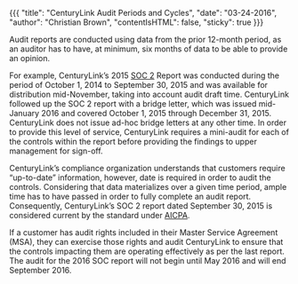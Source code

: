 {{{
  "title": "CenturyLink Audit Periods and Cycles",
  "date": "03-24-2016",
  "author": "Christian Brown",
  "contentIsHTML": false,
  "sticky": true
}}}

Audit reports are conducted using data from the prior 12-month period, as an auditor has to have, at minimum, six months of data to be able to provide an opinion.

For example, CenturyLink’s 2015 [SOC 2](https://www.ctl.io/compliance/soc-2/) Report was conducted during the period of October 1, 2014 to September 30, 2015 and was available for distribution mid-November, taking into account audit draft time. CenturyLink followed up the SOC 2 report with a bridge letter, which was issued mid-January 2016 and covered October 1, 2015 through December 31, 2015. CenturyLink does not issue ad-hoc bridge letters at any other time. In order to provide this level of service, CenturyLink requires a mini-audit for each of the controls within the report before providing the findings to upper management for sign-off.

CenturyLink’s compliance organization understands that customers require “up-to-date” information, however, date is required in order to audit the controls. Considering that data materializes over a given time period, ample time has to have passed in order to fully complete an audit report. Consequently, CenturyLink’s SOC 2 report dated September 30, 2015 is considered current by the standard under [AICPA](http://www.aicpa.org/InterestAreas/FRC/AssuranceAdvisoryServices/Pages/AICPASOC2Report.aspx).

If a customer has audit rights included in their Master Service Agreement (MSA), they can exercise those rights and audit CenturyLink to ensure that the controls impacting them are operating effectively as per the last report. The audit for the 2016 SOC report will not begin until May 2016 and will end September 2016.
